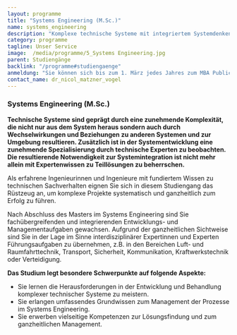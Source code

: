 ```yaml
---
layout: programme
title: "Systems Engineering (M.Sc.)"
name: systems_engineering
description: "Komplexe technische Systeme mit integriertem Systemdenken durchdringen - Erwerben Sie mit dem berufsbegleitenden Master Systems Engineering das erforderliche Wissen, um Projekte ganzheitlich zum Erfolg zu führen."
category: programme
tagline: Unser Service
image:  /media/programme/5_Systems Engineering.jpg
parent: Studiengänge
backlink: "/programme#studiengaenge"
anmeldung: "Sie können sich bis zum 1. März jedes Jahres zum MBA Public Management anmelden, der Studiengang beginnt im April jedes Jahres."
contact_name: dr_nicol_matzner_vogel
---
```


### Systems Engineering (M.Sc.)

**Technische Systeme sind geprägt durch eine zunehmende Komplexität, die nicht nur aus dem System heraus sondern auch durch Wechselwirkungen und Beziehungen zu anderen Systemen und zur Umgebung resultieren. Zusätzlich ist in der Systementwicklung eine zunehmende Spezialisierung durch technische Experten zu beobachten. Die resultierende Notwendigkeit zur Systemintegration ist nicht mehr allein mit Expertenwissen zu Teillösungen zu beherrschen.**

Als erfahrene Ingenieurinnen und Ingenieure mit fundiertem Wissen zu technischen Sachverhalten eignen Sie sich in diesem Studiengang das Rüstzeug an, um komplexe Projekte systematisch und ganzheitlich zum Erfolg zu führen. 

Nach Abschluss des Masters im Systems Engineering sind Sie fachübergreifenden und integrierenden Entwicklungs- und Managementaufgaben gewachsen. Aufgrund der ganzheitlichen Sichtweise sind Sie in der Lage im Sinne interdisziplinärer Expertinnen und Experten Führungsaufgaben zu übernehmen, z.B. in den Bereichen Luft- und Raumfahrttechnik, Transport, Sicherheit, Kommunikation, Kraftwerkstechnik oder Verteidigung.

**Das Studium legt besondere Schwerpunkte auf folgende Aspekte:**

- Sie lernen die Herausforderungen in der Entwicklung und Behandlung komplexer technischer Systeme zu meistern.
- Sie erlangen umfassendes Grundwissen zum Management der Prozesse im Systems Engineering.
- Sie erwerben vielseitige Kompetenzen zur Lösungsfindung und zum ganzheitlichen Management.
